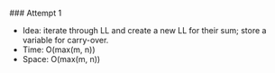​### Attempt 1
* Idea: iterate through LL and create a new LL for their sum; store a variable for carry-over.
* Time: O(max(m, n))
* Space: O(max(m, n))

